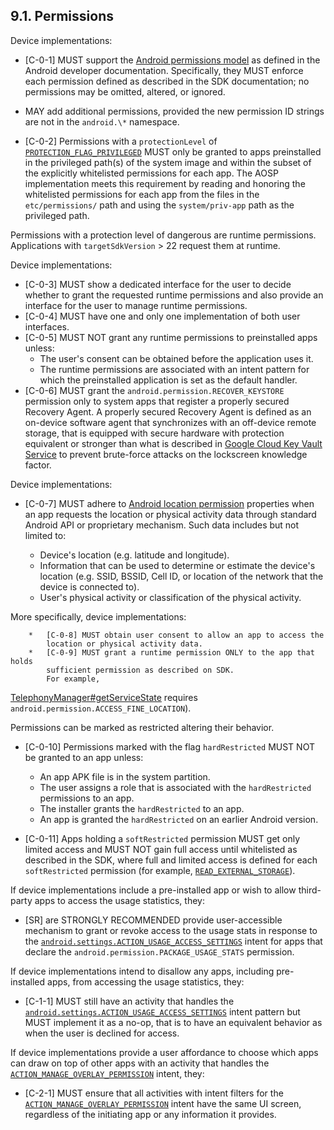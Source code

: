 ## 9.1\. Permissions

Device implementations:

*   [C-0-1] MUST support the [Android permissions model](
http://developer.android.com/guide/topics/security/permissions.html)
as defined in the Android developer documentation. Specifically, they
MUST enforce each permission defined as described in the SDK documentation; no
permissions may be omitted, altered, or ignored.

*   MAY add additional permissions, provided the new permission ID strings
are not in the `android.\*` namespace.

*   [C-0-2] Permissions with a `protectionLevel` of
[`PROTECTION_FLAG_PRIVILEGED`](
https://developer.android.com/reference/android/content/pm/PermissionInfo.html#PROTECTION&lowbar;FLAG&lowbar;PRIVILEGED)
MUST only be granted to apps preinstalled in the privileged path(s) of the system
image and within the subset of the explicitly whitelisted permissions for each
app. The AOSP implementation meets this requirement by reading and honoring
the whitelisted permissions for each app from the files in the
`etc/permissions/` path and using the `system/priv-app` path as the
privileged path.

Permissions with a protection level of dangerous are runtime permissions.
Applications with `targetSdkVersion` > 22 request them at runtime.

Device implementations:

*   [C-0-3] MUST show a dedicated interface for the user to decide
     whether to grant the requested runtime permissions and also provide
     an interface for the user to manage runtime permissions.
*   [C-0-4] MUST have one and only one implementation of both user
     interfaces.
*   [C-0-5] MUST NOT grant any runtime permissions to preinstalled
     apps unless:
     *   The user's consent can be obtained before the application
         uses it.
     *   The runtime permissions are associated with an intent pattern
         for which the preinstalled application is set as the default handler.
*   [C-0-6] MUST grant the `android.permission.RECOVER_KEYSTORE` permission
     only to system apps that register a properly secured Recovery Agent. A
     properly secured Recovery Agent is defined as an on-device software agent
     that synchronizes with an off-device remote storage, that is equipped with
     secure hardware with protection equivalent or stronger than what is
     described in
     [Google Cloud Key Vault Service](
     https://developer.android.com/preview/features/security/ckv-whitepaper.html)
     to prevent brute-force attacks on the lockscreen knowledge factor.

Device implementations:

*   [C-0-7] MUST adhere to [Android location permission](
    https://developer.android.com/privacy/device-location) properties when an app
    requests the location or physical activity data through standard Android API
    or proprietary mechanism. Such data includes but not limited to:

    *  Device's location (e.g. latitude and longitude).
    *  Information that can be used to determine or estimate the device's
       location (e.g. SSID, BSSID, Cell ID, or location of the network that the
       device is connected to).
    *  User's physical activity or classification of the physical activity.

More specifically, device implementations:

        *   [C-0-8] MUST obtain user consent to allow an app to access the
            location or physical activity data.
        *   [C-0-9] MUST grant a runtime permission ONLY to the app that holds
            sufficient permission as described on SDK.
            For example,
[TelephonyManager#getServiceState](https://developer.android.com/reference/android/telephony/TelephonyManager.html#getAllCellInfo())
            requires `android.permission.ACCESS_FINE_LOCATION`).

Permissions can be marked as restricted altering their behavior.

*   [C-0-10] Permissions marked with the flag `hardRestricted` MUST NOT be
     granted to an app unless:
     *   An app APK file is in the system partition.
     *   The user assigns a role that is associated with the `hardRestricted`
         permissions to an app.
     *   The installer grants the `hardRestricted` to an app.
     *   An app is granted the `hardRestricted` on an earlier Android version.

*   [C-0-11] Apps holding a `softRestricted` permission MUST get only limited
    access and MUST NOT gain full access until whitelisted as described in the
    SDK, where full and limited access is defined for each `softRestricted`
    permission (for example, [`READ_EXTERNAL_STORAGE`](
    https://developer.android.com/reference/android/Manifest.permission#READ_EXTERNAL_STORAGE)).

If device implementations include a pre-installed app or wish to allow
third-party apps to access the usage statistics, they:

*   [SR] are STRONGLY RECOMMENDED provide user-accessible mechanism to grant
    or revoke access to the usage stats in response to the
    [`android.settings.ACTION_USAGE_ACCESS_SETTINGS`](
    https://developer.android.com/reference/android/provider/Settings.html#ACTION&lowbar;USAGE&lowbar;ACCESS&lowbar;SETTINGS)
    intent for apps that declare the `android.permission.PACKAGE_USAGE_STATS`
    permission.

If device implementations intend to disallow any apps, including pre-installed
apps, from accessing the usage statistics, they:

*   [C-1-1] MUST still have an activity that handles the
    [`android.settings.ACTION_USAGE_ACCESS_SETTINGS`](
    https://developer.android.com/reference/android/provider/Settings.html#ACTION&lowbar;USAGE&lowbar;ACCESS&lowbar;SETTINGS)
    intent pattern but MUST implement it as a no-op, that is to have an
    equivalent behavior as when the user is declined for access.

If device implementations provide a user affordance to choose which apps can
draw on top of other apps with an activity that handles the
[`ACTION_MANAGE_OVERLAY_PERMISSION`](https://developer.android.com/reference/android/provider/Settings.html#ACTION_MANAGE_OVERLAY_PERMISSION)
intent, they:

*   [C-2-1] MUST ensure that all activities with intent filters for the
    [`ACTION_MANAGE_OVERLAY_PERMISSION`](
    https://developer.android.com/reference/android/provider/Settings.html#ACTION_MANAGE_OVERLAY_PERMISSION)
    intent have the same UI screen, regardless of the initiating app or any
    information it provides.